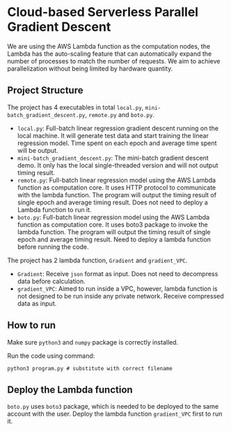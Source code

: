 # Cloud-based Serverless Parallel Gradient Descent

We are using the AWS Lambda function as the computation nodes, the Lambda has the auto-scaling feature that can automatically expand the number of processes to match the number of requests. We aim to achieve parallelization without being limited by hardware quantity.

## Project Structure

The project has 4 executables in total `local.py`, `mini-batch_gradient_descent.py`, `remote.py` and `boto.py`.

- `local.py`: Full-batch linear regression gradient descent running on the local machine. It will generate test data and start training the linear regression model. Time spent on each epoch and average time spent will be output.
- `mini-batch_gradient_descent.py`: The mini-batch gradient descent demo. It only has the local single-threaded version and will not output timing result.
- `remote.py`: Full-batch linear regression model using the AWS Lambda function as computation core. It uses HTTP protocol to communicate with the lambda function. The program will output the timing result of single epoch and average timing result. Does not need to deploy a Lambda function to run it.
- `boto.py`: Full-batch linear regression model using the AWS Lambda function as computation core. It uses boto3 package to invoke the lambda function. The program will output the timing result of single epoch and average timing result. Need to deploy a lambda function before running the code.

The project has 2 lambda function, `Gradient` and `gradient_VPC`.

- `Gradient`: Receive `json` format as input. Does not need to decompress data before calculation.
- `gradient_VPC`: Aimed to run inside a VPC, however, lambda function is not designed to be run inside any private network. Receive compressed data as input.

## How to run

Make sure `python3` and `numpy` package is correctly installed.

Run the code using command:

```shell
python3 program.py # substitute with correct filename
```

## Deploy the Lambda function

`boto.py` uses `boto3` package, which is needed to be deployed to the same account with the user. Deploy the lambda function `gradient_VPC` first to run it.
